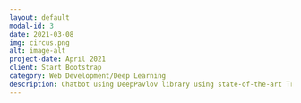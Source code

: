 ```yaml
---
layout: default
modal-id: 3
date: 2021-03-08
img: circus.png
alt: image-alt
project-date: April 2021
client: Start Bootstrap
category: Web Development/Deep Learning
description: Chatbot using DeepPavlov library using state-of-the-art Transformer model to produce realistic conversations based on knowledge data.
---
```

